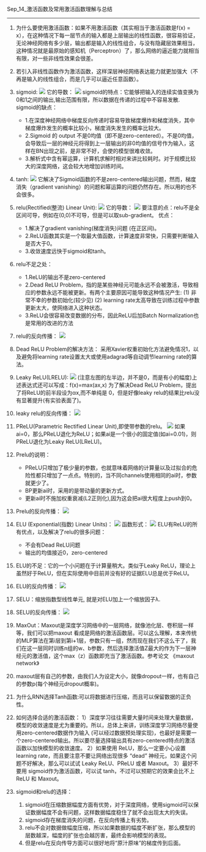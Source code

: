 Sep_14_激活函数及常用激活函数理解与总结

------

1. 为什么要使用激活函数：如果不用激活函数（其实相当于激活函数是f(x) = x），在这种情况下每一层节点的输入都是上层输出的线性函数，很容易验证，无论神经网络有多少层，输出都是输入的线性组合，与没有隐藏层效果相当，这种情况就是最原始的感知机（Perceptron）了，那么网络的逼近能力就相当有限，对一些非线性效果会很差。

2. 若引入非线性函数作为激活函数，这样深层神经网络表达能力就更加强大（不再是输入的线性组合，而是几乎可以逼近任意函数）。

3. sigmoid:
	![](./images/sigmoid.jpg)
    它的导数：
    ![](./images/20171220113422675.png)
    sigmoid的特点：它能够把输入的连续实值变换为0和1之间的输出,输出范围有限，所以数据在传递的过程中不容易发散.
    sigmoid的缺点：
    - 1.在深度神经网络中梯度反向传递时容易导致梯度爆炸和梯度消失，其中梯度爆炸发生的概率比较小，梯度消失发生的概率比较大。
    - 2.Sigmoid 的 output 不是0均值（即不是zero-centered）。不是0均值，会导致后一层的神经元将得到上一层输出的非0均值的信号作为输入，这样在BN出现之前，是非常不好，会使的模型很难收敛。
    - 3.解析式中含有幂运算，计算机求解时相对来讲比较耗时。对于规模比较大的深度网络，这会较大地增加训练时间。

4. tanh:
	![](./images/20171220114016270.png)
    它解决了Sigmoid函数的不是zero-centered输出问题，然而，梯度消失（gradient vanishing）的问题和幂运算的问题仍然存在。所以用的也不会很多。
5. relu(Rectified(整流) Linear Unit):
	![](./images/relu.png)
    它的导数：
    ![](./images/relu2.png)
    要注意的点：relu不是全区间可导，例如在(0,0)不可导，但是可以取sub-gradient。
	优点：
    - 1.解决了gradient vanishing(梯度消失)问题 (在正区间)。
	- 2.ReLU函数其实是一个取最大值函数，计算速度非常快，只需要判断输入是否大于0。
	- 3.收敛速度远快于sigmoid和tanh。

6. relu不足之处：
    - 1.ReLU的输出不是zero-centered
	- 2.Dead ReLU Problem，指的是某些神经元可能永远不会被激活，导致相应的参数永远不能被更新。有两个主要原因可能导致这种情况产生: (1) 非常不幸的参数初始化(较少见) (2) learning rate太高导致在训练过程中参数更新太大，使网络进入这种状态。
	- 3.ReLU会很容易改变数据的分布，因此ReLU后加Batch Normalization也是常用的改进的方法

7. relu的反向传播：
	![](./images/relu_a.png)

8. Dead ReLU Problem的解决方法：
    采用Xavier权重初始化方法避免情况1，以及避免将learning rate设置太大或使用adagrad等自动调节learning rate的算法。

9. Leaky ReLU(LRELU):
	![](./images/lrelu.png)
    (注意左图的左半边，并不是0，而是有小的幅度)上述表达式还可以写成：f(x)=max(ax,x)
    为了解决Dead ReLU Problem，提出了将ReLU的前半段设为αx,而不单纯是 0，但是好像leaky relu的结果比relu没有显著提升(有实验表面了)。

10. leaky relu的反向传播：
	![](./images/leakyrelu_a.png)

11. PReLU(Parametric Rectified Linear Unit),即使带参数的relu。
	![](./images/Lrelu.png)
    如果ai=0，那么PReLU退化为ReLU；如果ai是一个很小的固定值(如ai=0.01)，则PReLU退化为Leaky ReLU(LReLU)。

12. Prelu的说明：
	- PReLU只增加了极少量的参数，也就意味着网络的计算量以及过拟合的危险性都只增加了一点点。特别的，当不同channels使用相同的ai时，参数就更少了。
	- BP更新ai时，采用的是带动量的更新方式。
	- 更新ai时不施加权重衰减(L2正则化),因为这会把ai很大程度上push到0。

13. Prelu的反向传播：
	![](./images/prelu_a.png)

14. ELU (Exponential(指数) Linear Units)：
	![](./images/elu_formula.png)
    函数形式：
    ![](./images/elu.png)
    ELU有ReLU的所有优点，以及解决了relu的很多问题：
    - 不会有Dead ReLU问题
    - 输出的均值接近0，zero-centered

15. ELU的不足：它的一个小问题在于计算量稍大。类似于Leaky ReLU，理论上虽然好于ReLU，但在实际使用中目前并没有好的证据ELU总是优于ReLU。

16. ELU的反向传播：
	![](./images/elu_a.png)

17. SELU：缩放指数型线性单元, 就是对ELU加上一个缩放因子λ.

18. SELU的反向传播：
	![](./images/selu_a.png)

19. MaxOut：Maxout是深度学习网络中的一层网络，就像池化层、卷积层一样等，我们可以把maxout 看成是网络的激活函数层。可以这么理解，本来传统的MLP算法在第i层到第i+1层，参数只有一组，然而现在我们不这么干了，我们在这一层同时训练n组的w、b参数，然后选择激活值Z最大的作为下一层神经元的激活值，这个max（z）函数即充当了激活函数。参考论文 《maxout network》

20. maxout层有自己的参数，由我们人为设定大小，就像dropout一样，也有自己的参数p(每个神经元dropout概率)。

21. 为什么RNN选择Tanh函数:可以将数据进行压缩，而且可以保留数据的正负性。

22. 如何选择合适的激活函数：
	1）深度学习往往需要大量时间来处理大量数据，模型的收敛速度是尤为重要的。所以，总体上来讲，训练深度学习网络尽量使用zero-centered数据作为输入 (可以经过数据预处理实现)，也最好是需要一个zero-centered输出。所以要尽量选择输出具有zero-centered特点的激活函数以加快模型的收敛速度。
	2）如果使用 ReLU，那么一定要小心设置 learning rate，而且要注意不要让网络出现很多 “dead” 神经元，如果这个问题不好解决，那么可以试试 Leaky ReLU、PReLU 或者 Maxout。
	3）最好不要用 sigmoid作为激活函数，可以试 tanh，不过可以预期它的效果会比不上 ReLU 和 Maxout。

23. sigmoid和relu的选择：

	1. sigmoid在压缩数据幅度方面有优势，对于深度网络，使用sigmoid可以保证数据幅度不会有问题，这样数据幅度稳住了就不会出现太大的失误。
	2. sigmoid存在梯度消失的问题，在反向传播上有劣势。
	3. relu不会对数据做幅度压缩，所以如果数据的幅度不断扩张，那么模型的层数越深，幅度的扩张也会越厉害，最终会影响模型的表现。
	4. 但是relu在反向传导方面可以很好地将“原汁原味”的梯度传到后面。

